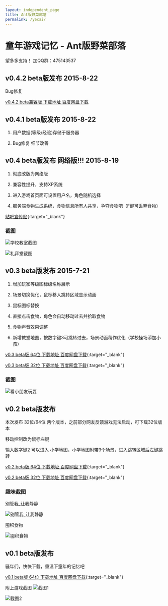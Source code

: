 ```yaml
---
layout: independent_page
title: Ant版野菜部落
permalink: /yecai/
---
```


# 童年游戏记忆 - Ant版野菜部落

望多多支持！ 加QQ群：475143537

## v0.4.2 beta版发布 2015-8-22

Bug修复

[v0.4.2 beta兼容版 下载地址 百度网盘下载](http://pan.baidu.com/s/1kTxmnqB)

## v0.4.1 beta版发布 2015-8-22

1. 用户数据(等级/经验)存储于服务器

2. Bug修复 细节改善

## v0.4 beta版发布 网络版!!! 2015-8-19

1. 彻底改版为网络版

2. 兼容性提升，支持XP系统

3. 进入游戏首页面可设置用户名，角色随机选择

4. 服务端食物生成系统，食物信息所有人共享，争夺食物吧（F键可丢弃食物）

[贴吧宣传贴](http://tieba.baidu.com/p/3980236576){:target="_blank"}

### 截图

![学校教室截图](http://7xk402.com1.z0.glb.clouddn.com/blog_v_0_4_0_school.png)

![礼拜堂截图](http://7xk402.com1.z0.glb.clouddn.com/blog_v_0_4_0_church.png)

## v0.3 beta版发布 2015-7-21

1. 增加玩家等级图标级名称展示

2. 场景切换优化，鼠标移入跳转区域显示动画

3. 鼠标图标替换

4. 直接点击食物，角色会自动移动过去并拾取食物

5. 食物声音效果调整

6. 新增教堂地图，按数字键3可跳转过去，场景动画稍作优化（学校操场添加小孩）

[v0.3 beta版 64位 下载地址 百度网盘下载](http://pan.baidu.com/s/1sjE8D2l){:target="_blank"}

[v0.3 beta版 32位 下载地址 百度网盘下载](http://pan.baidu.com/s/1sjC6JA9){:target="_blank"}

### 截图

![看小朋友玩耍](http://7xk402.com1.z0.glb.clouddn.com/blog_v_0_3_01.png)

## v0.2 beta版发布

本次发布 32位/64位 两个版本，之前部分网友反馈游戏无法启动，可下载32位版本

移动控制改为鼠标左键

输入数字键2 可以进入 小学地图，小学地图附带3个场景，进入跳转区域后左键跳转

[v0.2 beta版 64位 下载地址 百度网盘下载](http://pan.baidu.com/s/1i38dnM1){:target="_blank"}

[v0.2 beta版 32位 下载地址 百度网盘下载](http://pan.baidu.com/s/1hqzrMp2){:target="_blank"}

### 趣味截图

别管我_让我静静

![别管我_让我静静](http://7xk402.com1.z0.glb.clouddn.com/blog_v_0_2_funny_01.jpg)

囤积食物

![囤积食物](http://7xk402.com1.z0.glb.clouddn.com/blog_v_0_2_funny_02.png)

## v0.1 beta版发布

骚年们，快快下载，重温下童年的记忆吧

[v0.1 beta版 64位 下载地址 百度网盘下载](http://pan.baidu.com/s/1pJxH4kN){:target="_blank"}

附上游戏截图
![截图1](http://7xk402.com1.z0.glb.clouddn.com/blog_v_0_1_play_screen_01.png)

![截图2](http://7xk402.com1.z0.glb.clouddn.com/blog_v_0_1_play_screen_02.png)

